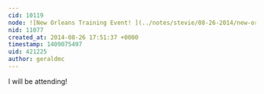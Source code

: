 ```yaml
---
cid: 10119
node: ![New Orleans Training Event! ](../notes/stevie/08-26-2014/new-orleans-training-event)
nid: 11077
created_at: 2014-08-26 17:51:37 +0000
timestamp: 1409075497
uid: 421225
author: geraldmc
---
```


I will be attending!